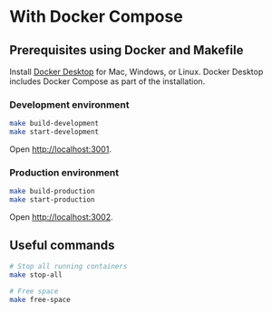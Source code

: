 # With Docker Compose

## Prerequisites using Docker and Makefile

Install [Docker Desktop](https://docs.docker.com/get-docker) for Mac, Windows, or Linux. Docker Desktop includes Docker Compose as part of the installation.


### Development environment

```bash
make build-development
make start-development
```

Open [http://localhost:3001](http://localhost:3001).

### Production environment

```bash
make build-production
make start-production
```

Open [http://localhost:3002](http://localhost:3002).


## Useful commands

```bash
# Stop all running containers
make stop-all

# Free space
make free-space
```
